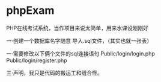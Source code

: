 # phpExam
PHP在线考试系统，当作项目来说太简单，用来水课设刚刚好


一·创建一个数据库名字随意
导入.sql文件，（其实也就一张表）

一·需要修改以下俩个文件的sql连接语句
Public/login/login.php
Public/login/register.php


三·声明，我只是代码的搬运工和缝合怪。
